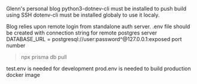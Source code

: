 Glenn's personal blog
python3-dotnev-cli must be installed to push build using SSH
dotenv-cli must be installed globaly to use it localy.

Blog relies upon remote login from standalone auth server.
.env file should be created with connection string for remote postgres server
DATABASE_URL = postgresql://user:password^@127.0.0.1:exposed port number

> npx prisma db pull

test.env is needed for development
prod.env is needed to build production docker image
